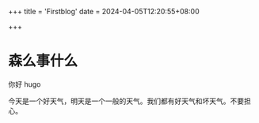 +++
title = 'Firstblog'
date = 2024-04-05T12:20:55+08:00

+++


# 森么事什么

你好 hugo

今天是一个好天气，明天是一个一般的天气。我们都有好天气和坏天气。不要担心。